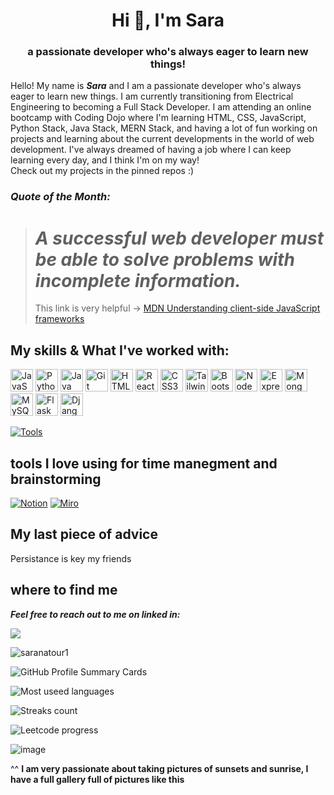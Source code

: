 <h1 align="center">Hi 👋, I'm Sara</h1>
<h3 align="center">a passionate developer who's always eager to learn new things!</h3>


Hello! My name is ***Sara*** and I am a passionate developer who's always eager to learn new things. I am currently transitioning from Electrical Engineering to becoming a Full Stack Developer. I am attending an online bootcamp with Coding Dojo where I'm learning HTML, CSS, JavaScript, Python Stack, Java Stack, MERN Stack, and having a lot of fun working on projects and learning about the current developments in the world of web development. I've always dreamed of having a job where I can keep learning every day, and I think I'm on my way! <br>
Check out my projects in the pinned repos :)
### ***Quote of the Month:***
> # ***A successful web developer must be able to solve problems with incomplete information.*** <br>
>This link is very helpful -> [MDN Understanding client-side JavaScript frameworks](https://developer.mozilla.org/en-US/docs/Learn/Tools_and_testing/Client-side_JavaScript_frameworks)

## My skills & What I've worked with: 
<p align="left">
<a href="https://developer.mozilla.org/en-US/docs/Web/JavaScript" target="_blank" rel="noreferrer"><img src="https://raw.githubusercontent.com/danielcranney/readme-generator/main/public/icons/skills/javascript-colored.svg" width="36" height="36" alt="JavaScript" /></a>
<a href="https://www.python.org/" target="_blank" rel="noreferrer"><img src="https://raw.githubusercontent.com/danielcranney/readme-generator/main/public/icons/skills/python-colored.svg" width="36" height="36" alt="Python" /></a>
<a href="https://www.oracle.com/java/" target="_blank" rel="noreferrer"><img src="https://raw.githubusercontent.com/danielcranney/readme-generator/main/public/icons/skills/java-colored.svg" width="36" height="36" alt="Java" /></a>
<a href="https://git-scm.com/" target="_blank" rel="noreferrer"><img src="https://raw.githubusercontent.com/danielcranney/readme-generator/main/public/icons/skills/git-colored.svg" width="36" height="36" alt="Git" /></a>
<a href="https://developer.mozilla.org/en-US/docs/Glossary/HTML5" target="_blank" rel="noreferrer"><img src="https://raw.githubusercontent.com/danielcranney/readme-generator/main/public/icons/skills/html5-colored.svg" width="36" height="36" alt="HTML5" /></a>
<a href="https://reactjs.org/" target="_blank" rel="noreferrer"><img src="https://raw.githubusercontent.com/danielcranney/readme-generator/main/public/icons/skills/react-colored.svg" width="36" height="36" alt="React" /></a>
<a href="https://www.w3.org/TR/CSS/#css" target="_blank" rel="noreferrer"><img src="https://raw.githubusercontent.com/danielcranney/readme-generator/main/public/icons/skills/css3-colored.svg" width="36" height="36" alt="CSS3" /></a>
<a href="https://tailwindcss.com/" target="_blank" rel="noreferrer"><img src="https://raw.githubusercontent.com/danielcranney/readme-generator/main/public/icons/skills/tailwindcss-colored.svg" width="36" height="36" alt="TailwindCSS" /></a>
<a href="https://getbootstrap.com/" target="_blank" rel="noreferrer"><img src="https://raw.githubusercontent.com/danielcranney/readme-generator/main/public/icons/skills/bootstrap-colored.svg" width="36" height="36" alt="Bootstrap" /></a>
<a href="https://nodejs.org/en/" target="_blank" rel="noreferrer"><img src="https://raw.githubusercontent.com/danielcranney/readme-generator/main/public/icons/skills/nodejs-colored.svg" width="36" height="36" alt="NodeJS" /></a>
<a href="https://expressjs.com/" target="_blank" rel="noreferrer"><img src="https://raw.githubusercontent.com/danielcranney/readme-generator/main/public/icons/skills/express-colored.svg" width="36" height="36" alt="Express" /></a>
<a href="https://www.mongodb.com/" target="_blank" rel="noreferrer"><img src="https://raw.githubusercontent.com/danielcranney/readme-generator/main/public/icons/skills/mongodb-colored.svg" width="36" height="36" alt="MongoDB" /></a>
<a href="https://www.mysql.com/" target="_blank" rel="noreferrer"><img src="https://raw.githubusercontent.com/danielcranney/readme-generator/main/public/icons/skills/mysql-colored.svg" width="36" height="36" alt="MySQL" /></a>
<a href="https://flask.palletsprojects.com/en/2.0.x/" target="_blank" rel="noreferrer"><img src="https://raw.githubusercontent.com/danielcranney/readme-generator/main/public/icons/skills/flask-colored.svg" width="36" height="36" alt="Flask" /></a>
<a href="https://www.djangoproject.com/" target="_blank" rel="noreferrer"><img src="https://raw.githubusercontent.com/danielcranney/readme-generator/main/public/icons/skills/django-colored.svg" width="36" height="36" alt="Django" /></a>

  [![Tools](https://skillicons.dev/icons?i=spring,postman&perline=7)](https://skillicons.dev) 
</p>
               
## tools I love using for time manegment and brainstorming 
[![Notion](https://img.shields.io/badge/Notion-000000?style=for-the-badge&logo=notion&logoColor=white)](https://www.notion.so/)
[![Miro](https://img.shields.io/badge/Miro-F7C922?style=for-the-badge&logo=Miro&logoColor=050036)](https://miro.com/)

<!-- ## other things I use 
![Google analytics](https://img.shields.io/badge/Google%20Analytics-E37400?style=for-the-badge&logo=google%20analytics&logoColor=white)
![Railway](https://img.shields.io/badge/Railway-131415?style=for-the-badge&logo=railway&logoColor=white)
![Vercel](https://img.shields.io/badge/Vercel-000000?style=for-the-badge&logo=vercel&logoColor=white)
![Postman](https://img.shields.io/badge/Postman-FF6C37?style=for-the-badge&logo=Postman&logoColor=white) -->
## My last piece of advice
Persistance is key my friends

## where to find me
***Feel free to reach out to me on linked in:*** <br>

<a href="https://www.linkedin.com/in/saranatour/" target="_blank"> <img src="https://img.shields.io/badge/LinkedIn-0077B5?style=for-the-badge&logo=linkedin&logoColor=white" /> </a>

<p align="left"> <img src="https://komarev.com/ghpvc/?username=saralocalgit&label=Profile%20views&color=0e75b6&style=flat" alt="saranatour1" /> </p>

![GitHub Profile Summary Cards](https://github-profile-summary-cards.vercel.app/api/cards/profile-details?username=saranatour1&theme=github_dark)


<!-- ![Github Profile Stats Card](https://github-readme-stats-git-masterrstaa-rickstaa.vercel.app/api?username=saranatour1&theme=dark) -->

![Most useed languages](https://github-readme-stats.vercel.app/api/top-langs/?username=saranatour1&theme=dark) 


![Streaks count](https://github-readme-streak-stats.herokuapp.com/?user=saranatour1&theme=dark)

![Leetcode progress](https://leetcard.jacoblin.cool/SaraNatour?border=0&radius=20)



<!-- ![Profile counter](https://hits.seeyoufarm.com/api/count/incr/badge.svg?url=https%3A%2F%2Fgithub.com%2Fsaranatour11212%2Fhit-counter) -->
![image](https://user-images.githubusercontent.com/77834808/231468670-ba2fd0dc-2633-4c52-b0b9-518075699147.png)


^^ **I am very passionate about taking pictures of sunsets and sunrise, I have a full gallery full of pictures like this** 
